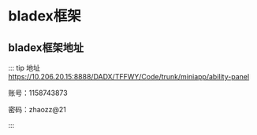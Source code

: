# bladex框架

## bladex框架地址
::: tip 地址
https://10.206.20.15:8888/DADX/TFFWY/Code/trunk/miniapp/ability-panel

账号：1158743873

密码：zhaozz@21

:::